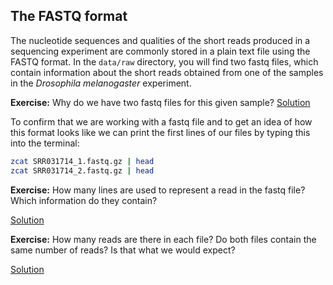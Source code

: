 ## The FASTQ format
The nucleotide sequences and qualities of the short reads produced in a sequencing experiment are commonly stored in a plain text file using the FASTQ format. In the `data/raw` directory, you will find two fastq files, which contain information about the short reads obtained from one of the samples in the *Drosophila melanogaster* experiment.

**Exercise:** Why do we have two fastq files for this given sample?
[Solution](../solutions/_fastq_ex1.md)

To confirm that we are working with a fastq file and to get an idea of how this format looks like we can print the first lines of our files by typing this into the terminal:

```bash
zcat SRR031714_1.fastq.gz | head
zcat SRR031714_2.fastq.gz | head
```

**Exercise:** How many lines are used to represent a read in the fastq file? Which information do they contain?

[Solution](../solutions/_fastq_ex2.md)

**Exercise:** How many reads are there in each file? Do both files contain the same number of reads? Is that what we would expect?

[Solution](../solutions/_fastq_ex3.md)